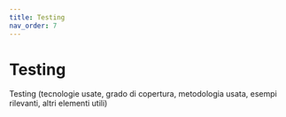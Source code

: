 ```yaml
---
title: Testing
nav_order: 7
---
```

# Testing
Testing (tecnologie usate, grado di copertura, metodologia usata, esempi rilevanti, altri elementi utili)